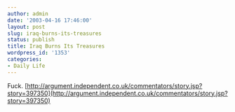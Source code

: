 ```yaml
---
author: admin
date: '2003-04-16 17:46:00'
layout: post
slug: iraq-burns-its-treasures
status: publish
title: Iraq Burns Its Treasures
wordpress_id: '1353'
categories:
- Daily Life
---
```


Fuck.
[http://argument.independent.co.uk/commentators/story.jsp?story=397350](http://argument.independent.co.uk/commentators/story.jsp?story=397350)

